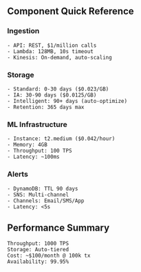 ## Component Quick Reference

### Ingestion
```
- API: REST, $1/million calls
- Lambda: 128MB, 10s timeout
- Kinesis: On-demand, auto-scaling
```

### Storage
```
- Standard: 0-30 days ($0.023/GB)
- IA: 30-90 days ($0.0125/GB)
- Intelligent: 90+ days (auto-optimize)
- Retention: 365 days max
```

### ML Infrastructure
```
- Instance: t2.medium ($0.042/hour)
- Memory: 4GB
- Throughput: 100 TPS
- Latency: ~100ms
```

### Alerts
```
- DynamoDB: TTL 90 days
- SNS: Multi-channel
- Channels: Email/SMS/App
- Latency: <5s
```

## Performance Summary
```
Throughput: 1000 TPS
Storage: Auto-tiered
Cost: ~$100/month @ 100k tx
Availability: 99.95%
```
